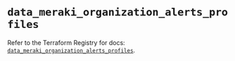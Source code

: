 # `data_meraki_organization_alerts_profiles`

Refer to the Terraform Registry for docs: [`data_meraki_organization_alerts_profiles`](https://registry.terraform.io/providers/ciscodevnet/meraki/1.7.1/docs/data-sources/organization_alerts_profiles).
